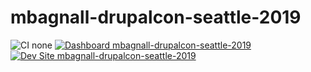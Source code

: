 # mbagnall-drupalcon-seattle-2019

![CI none](https://img.shields.io/badge/ci-none-orange.svg)
[![Dashboard mbagnall-drupalcon-seattle-2019](https://img.shields.io/badge/dashboard-mbagnall_drupalcon_seattle_2019-yellow.svg)](https://dashboard.pantheon.io/sites/9d7cb9e3-beae-4866-9e3d-54e346c58f78#dev/code)
[![Dev Site mbagnall-drupalcon-seattle-2019](https://img.shields.io/badge/site-mbagnall_drupalcon_seattle_2019-blue.svg)](http://dev-mbagnall-drupalcon-seattle-2019.pantheonsite.io/)